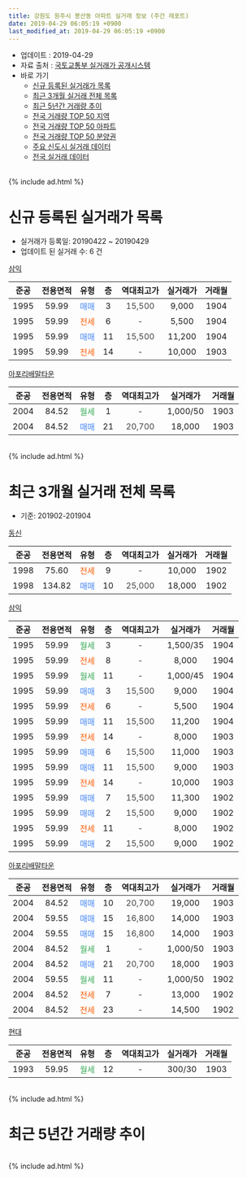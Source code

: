```yaml
---
title: 강원도 원주시 봉산동 아파트 실거래 정보 (주간 레포트)
date: 2019-04-29 06:05:19 +0900
last_modified_at: 2019-04-29 06:05:19 +0900
---
```


* 업데이트 : 2019-04-29
* 자료 출처 : [국토교통부 실거래가 공개시스템](http://rt.molit.go.kr)
* 바로 가기
    * [신규 등록된 실거래가 목록](#신규-등록된-실거래가-목록)
    * [최근 3개월 실거래 전체 목록](#최근-3개월-실거래-전체-목록)
    * [최근 5년간 거래량 추이](#최근-5년간-거래량-추이)
    * [전국 거래량 TOP 50 지역](https://inasie.github.io/apt-trade-info/최근-3개월-전국에서-가장-거래가-많이-발생한-지역)
    * [전국 거래량 TOP 50 아파트](https://inasie.github.io/apt-trade-info/최근-3개월-전국에서-가장-거래가-많이-발생한-아파트)
    * [전국 거래량 TOP 50 분양권](https://inasie.github.io/apt-trade-info/최근-3개월-전국에서-가장-거래가-많이-발생한-분양권)
    * [주요 신도시 실거래 데이터](https://inasie.github.io/apt-trade-info/주요-신도시)
    * [전국 실거래 데이터](https://inasie.github.io/apt-trade-info/전국)
<br>
{% include ad.html %}
<br>

# 신규 등록된 실거래가 목록
* 실거래가 등록일: 20190422 ~ 20190429
* 업데이트 된 실거래 수: 6 건


[삼익](https://search.naver.com/search.naver?query=%EA%B0%95%EC%9B%90%EB%8F%84+%EC%9B%90%EC%A3%BC%EC%8B%9C+%EB%B4%89%EC%82%B0%EB%8F%99+%EC%82%BC%EC%9D%B5)

|준공|전용면적|유형|층|역대최고가|실거래가|거래월|
|:---:|:---:|:---:|:---:|:---:|:---:|:---:|
|1995|59.99|<span style="color:#4285f3">매매</span>|3|<span style="color:#444444">15,500</span>|9,000|1904|
|1995|59.99|<span style="color:#ff5a00">전세</span>|6|<span style="color:#444444">-</span>|5,500|1904|
|1995|59.99|<span style="color:#4285f3">매매</span>|11|<span style="color:#444444">15,500</span>|11,200|1904|
|1995|59.99|<span style="color:#ff5a00">전세</span>|14|<span style="color:#444444">-</span>|10,000|1903|

[아포리배말타운](https://search.naver.com/search.naver?query=%EA%B0%95%EC%9B%90%EB%8F%84+%EC%9B%90%EC%A3%BC%EC%8B%9C+%EB%B4%89%EC%82%B0%EB%8F%99+%EC%95%84%ED%8F%AC%EB%A6%AC%EB%B0%B0%EB%A7%90%ED%83%80%EC%9A%B4)

|준공|전용면적|유형|층|역대최고가|실거래가|거래월|
|:---:|:---:|:---:|:---:|:---:|:---:|:---:|
|2004|84.52|<span style="color:#34a853">월세</span>|1|<span style="color:#444444">-</span>|1,000/50|1903|
|2004|84.52|<span style="color:#4285f3">매매</span>|21|<span style="color:#444444">20,700</span>|18,000|1903|


<br>
{% include ad.html %}
<br>

# 최근 3개월 실거래 전체 목록
* 기준: 201902-201904


[동신](https://search.naver.com/search.naver?query=%EA%B0%95%EC%9B%90%EB%8F%84+%EC%9B%90%EC%A3%BC%EC%8B%9C+%EB%B4%89%EC%82%B0%EB%8F%99+%EB%8F%99%EC%8B%A0)

|준공|전용면적|유형|층|역대최고가|실거래가|거래월|
|:---:|:---:|:---:|:---:|:---:|:---:|:---:|
|1998|75.60|<span style="color:#ff5a00">전세</span>|9|<span style="color:#444444">-</span>|10,000|1902|
|1998|134.82|<span style="color:#4285f3">매매</span>|10|<span style="color:#444444">25,000</span>|18,000|1902|

[삼익](https://search.naver.com/search.naver?query=%EA%B0%95%EC%9B%90%EB%8F%84+%EC%9B%90%EC%A3%BC%EC%8B%9C+%EB%B4%89%EC%82%B0%EB%8F%99+%EC%82%BC%EC%9D%B5)

|준공|전용면적|유형|층|역대최고가|실거래가|거래월|
|:---:|:---:|:---:|:---:|:---:|:---:|:---:|
|1995|59.99|<span style="color:#34a853">월세</span>|3|<span style="color:#444444">-</span>|1,500/35|1904|
|1995|59.99|<span style="color:#ff5a00">전세</span>|8|<span style="color:#444444">-</span>|8,000|1904|
|1995|59.99|<span style="color:#34a853">월세</span>|11|<span style="color:#444444">-</span>|1,000/45|1904|
|1995|59.99|<span style="color:#4285f3">매매</span>|3|<span style="color:#444444">15,500</span>|9,000|1904|
|1995|59.99|<span style="color:#ff5a00">전세</span>|6|<span style="color:#444444">-</span>|5,500|1904|
|1995|59.99|<span style="color:#4285f3">매매</span>|11|<span style="color:#444444">15,500</span>|11,200|1904|
|1995|59.99|<span style="color:#ff5a00">전세</span>|14|<span style="color:#444444">-</span>|8,000|1903|
|1995|59.99|<span style="color:#4285f3">매매</span>|6|<span style="color:#444444">15,500</span>|11,000|1903|
|1995|59.99|<span style="color:#4285f3">매매</span>|11|<span style="color:#444444">15,500</span>|9,000|1903|
|1995|59.99|<span style="color:#ff5a00">전세</span>|14|<span style="color:#444444">-</span>|10,000|1903|
|1995|59.99|<span style="color:#4285f3">매매</span>|7|<span style="color:#444444">15,500</span>|11,300|1902|
|1995|59.99|<span style="color:#4285f3">매매</span>|2|<span style="color:#444444">15,500</span>|9,000|1902|
|1995|59.99|<span style="color:#ff5a00">전세</span>|11|<span style="color:#444444">-</span>|8,000|1902|
|1995|59.99|<span style="color:#4285f3">매매</span>|2|<span style="color:#444444">15,500</span>|9,000|1902|

[아포리배말타운](https://search.naver.com/search.naver?query=%EA%B0%95%EC%9B%90%EB%8F%84+%EC%9B%90%EC%A3%BC%EC%8B%9C+%EB%B4%89%EC%82%B0%EB%8F%99+%EC%95%84%ED%8F%AC%EB%A6%AC%EB%B0%B0%EB%A7%90%ED%83%80%EC%9A%B4)

|준공|전용면적|유형|층|역대최고가|실거래가|거래월|
|:---:|:---:|:---:|:---:|:---:|:---:|:---:|
|2004|84.52|<span style="color:#4285f3">매매</span>|10|<span style="color:#444444">20,700</span>|19,000|1903|
|2004|59.55|<span style="color:#4285f3">매매</span>|15|<span style="color:#444444">16,800</span>|14,000|1903|
|2004|59.55|<span style="color:#4285f3">매매</span>|15|<span style="color:#444444">16,800</span>|14,000|1903|
|2004|84.52|<span style="color:#34a853">월세</span>|1|<span style="color:#444444">-</span>|1,000/50|1903|
|2004|84.52|<span style="color:#4285f3">매매</span>|21|<span style="color:#444444">20,700</span>|18,000|1903|
|2004|59.55|<span style="color:#34a853">월세</span>|11|<span style="color:#444444">-</span>|1,000/50|1902|
|2004|84.52|<span style="color:#ff5a00">전세</span>|7|<span style="color:#444444">-</span>|13,000|1902|
|2004|84.52|<span style="color:#ff5a00">전세</span>|23|<span style="color:#444444">-</span>|14,500|1902|

[현대](https://search.naver.com/search.naver?query=%EA%B0%95%EC%9B%90%EB%8F%84+%EC%9B%90%EC%A3%BC%EC%8B%9C+%EB%B4%89%EC%82%B0%EB%8F%99+%ED%98%84%EB%8C%80)

|준공|전용면적|유형|층|역대최고가|실거래가|거래월|
|:---:|:---:|:---:|:---:|:---:|:---:|:---:|
|1993|59.95|<span style="color:#34a853">월세</span>|12|<span style="color:#444444">-</span>|300/30|1903|


<br>
{% include ad.html %}
<br>

# 최근 5년간 거래량 추이


<div style="width:100%;">
    <canvas id="deal_progress" height="200"></canvas>
</div>

<script>
new Chart(document.getElementById("deal_progress"), {
    type: 'line',
    data: {
        labels: ['201404','201405','201406','201407','201408','201409','201410','201411','201412','201501','201502','201503','201504','201505','201506','201507','201508','201509','201510','201511','201512','201601','201602','201603','201604','201605','201606','201607','201608','201609','201610','201611','201612','201701','201702','201703','201704','201705','201706','201707','201708','201709','201710','201711','201712','201801','201802','201803','201804','201805','201806','201807','201808','201809','201810','201811','201812','201901','201902','201903','201904'],
        datasets: [{
            label: '매매',
            pointRadius: 1,
            data: [13, 4, 9, 12, 12, 12, 10, 12, 10, 11, 12, 16, 17, 8, 12, 8, 16, 9, 16, 12, 7, 11, 7, 15, 9, 4, 13, 9, 11, 13, 16, 13, 6, 10, 8, 7, 12, 8, 12, 7, 7, 6, 7, 8, 2, 1, 1, 7, 6, 3, 5, 2, 6, 6, 9, 7, 2, 1, 4, 6, 2],
            borderColor: "rgba(255, 201, 14, 1)",
            backgroundColor: "rgba(255, 201, 14, 0.5)",
            fill: false,
            lineTension: 0
        },{
            label: '전월세',
            pointRadius: 1,
            data: [11, 4, 6, 8, 4, 9, 9, 3, 4, 2, 7, 6, 7, 8, 5, 7, 4, 5, 5, 8, 4, 6, 9, 7, 6, 5, 1, 5, 7, 4, 11, 7, 6, 7, 3, 3, 4, 4, 5, 5, 2, 3, 5, 3, 6, 3, 5, 3, 5, 3, 5, 3, 5, 1, 3, 4, 3, 4, 5, 4, 4],
            borderColor: "rgba(0, 141, 185, 1)",
            backgroundColor: "rgba(0, 141, 185, 0.5)",
            fill: false,
            lineTension: 0
        }
        ]
    },
    options: {
        responsive: true,
        title: {
            display: false
        },
        tooltips: {
            mode: 'index',
            intersect: false
        },
        hover: {
            mode: 'nearest',
            intersect: true
        },
        scales: {
            xAxes: [{
                display: true,
                scaleLabel: {
                    display: true,
                    labelString: '년/월'
                }
            }],
            yAxes: [{
                display: true,
                ticks: {
                    suggestedMin: 0,
                },
                scaleLabel: {
                    display: true,
                    labelString: '실거래 수'
                }
            }]
        }
    }
});

</script>


<br>
{% include ad.html %}
<br>


